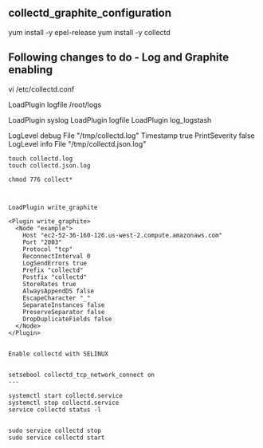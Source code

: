 collectd_graphite_configuration
---

yum install -y epel-release
yum install -y collectd
 

Following changes to do - Log and Graphite enabling
---
vi /etc/collectd.conf


LoadPlugin logfile
/root/logs


LoadPlugin syslog
LoadPlugin logfile
LoadPlugin log_logstash

<Plugin logfile>
        LogLevel debug
        File "/tmp/collectd.log"
        Timestamp true
        PrintSeverity false
</Plugin>

<Plugin log_logstash>
        LogLevel info
        File "/tmp/collectd.json.log"
</Plugin>

~~~~~~~~~~~~~~~~~~~~~~~~~~~~~~~~~~~~~~~~```
touch collectd.log
touch collectd.json.log

chmod 776 collect*



LoadPlugin write_graphite

<Plugin write_graphite>
  <Node "example">
    Host "ec2-52-36-160-126.us-west-2.compute.amazonaws.com"
    Port "2003"
    Protocol "tcp"
    ReconnectInterval 0
    LogSendErrors true
    Prefix "collectd"
    Postfix "collectd"
    StoreRates true
    AlwaysAppendDS false
    EscapeCharacter "_"
    SeparateInstances false
    PreserveSeparator false
    DropDuplicateFields false
  </Node>
</Plugin>


Enable collectd with SELINUX


setsebool collectd_tcp_network_connect on
---

systemctl start collectd.service
systemctl stop collectd.service
service collectd status -l


sudo service collectd stop
sudo service collectd start